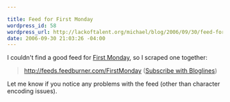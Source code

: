 ```yaml
--- 

title: Feed for First Monday
wordpress_id: 58
wordpress_url: http://lackoftalent.org/michael/blog/2006/09/30/feed-for-first-monday/
date: 2006-09-30 21:03:26 -04:00
---
```

I couldn't find a good feed for <a target="_blank" href="http://www.firstmonday.org/">First Monday</a>, so I scraped one together:
<blockquote><a target="_blank" href="http://feeds.feedburner.com/FirstMonday">http://feeds.feedburner.com/FirstMonday</a> (<a target="_blank" href="http://www.bloglines.com/sub/http://feeds.feedburner.com/FirstMonday">Subscribe with Bloglines</a>)</blockquote>
Let me know if you notice any problems with the feed (other than character encoding issues).
